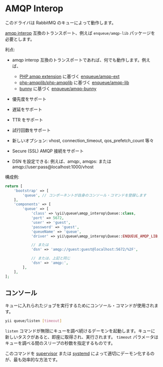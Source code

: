 AMQP Interop
============

このドライバは RabbitMQ のキューによって動作します。

[amqp interop](https://github.com/queue-interop/queue-interop#amqp-interop) 互換のトランスポート、例えば `enqueue/amqp-lib` パッケージを必要とします。

利点:

* amqp interop 互換のトランスポートであれば、何でも動作します。例えば、

    * [PHP amqp extension](https://github.com/pdezwart/php-amqp) に基づく [enqueue/amqp-ext](https://github.com/php-enqueue/amqp-ext)
    * [php-amqplib/php-amqplib](https://github.com/php-amqplib/php-amqplib) に基づく [enqueue/amqp-lib](https://github.com/php-enqueue/amqp-lib)
    * [bunny](https://github.com/jakubkulhan/bunny) に基づく [enqueue/amqp-bunny](https://github.com/php-enqueue/amqp-bunny)

* 優先度をサポート
* 遅延をサポート
* TTR をサポート
* 試行回数をサポート
* 新しいオプション: vhost, connection_timeout, qos_prefetch_count 等々
* Secure (SSL) AMQP 接続をサポート
* DSN を設定できる: 例えば、amqp:, amqps: または amqp://user:pass@localhost:1000/vhost

構成例:

```php
return [
    'bootstrap' => [
        'queue', // コンポーネントが自身のコンソール・コマンドを登録します
    ],
    'components' => [
        'queue' => [
            'class' => \yii\queue\amqp_interop\Queue::class,
            'port' => 5672,
            'user' => 'guest',
            'password' => 'guest',
            'queueName' => 'queue',
            'driver' => yii\queue\amqp_interop\Queue::ENQUEUE_AMQP_LIB,

            // または
            'dsn' => 'amqp://guest:guest@localhost:5672/%2F',

            // または、上記と同じ
            'dsn' => 'amqp:',
        ],
    ],
];
```

コンソール
----------

キューに入れられたジョブを実行するためにコンソール・コマンドが使用されます。

```sh
yii queue/listen [timeout]
```

`listen` コマンドが無限にキューを調べ続けるデーモンを起動します。キューに新しいタスクがあると、即座に取得され、実行されます。
`timeout` パラメータはキューを調べる間のスリープの秒数を指定するものです。

このコマンドを [supervisor](worker.md#supervisor) または [systemd](worker.md#systemd) によって適切にデーモン化するのが、最も効率的な方法です。
